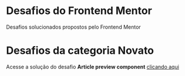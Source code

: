 # Desafios do Frontend Mentor
 Desafios solucionados propostos pelo Frontend Mentor
# Desafios da categoria Novato
 Acesse a solução do desafio <strong>Article preview component</strong> <a href="https://albertorauljose.github.io/desafios-do-frontendmentor/article-preview-component/index.html" target="_blank">clicando aqui</a>